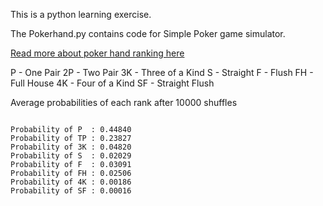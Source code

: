 This is a python learning exercise. 

The Pokerhand.py contains code for Simple Poker game simulator.

[Read more about poker hand ranking here](http://en.wikipedia.org/wiki/Hand_rankings)


P  - One Pair
2P - Two Pair
3K - Three of a Kind
S  - Straight
F  - Flush
FH - Full House
4K - Four of a Kind
SF - Straight Flush


Average probabilities of each rank after 10000 shuffles
<pre>
<code> 
Probability of P  : 0.44840
Probability of TP : 0.23827
Probability of 3K : 0.04820
Probability of S  : 0.02029
Probability of F  : 0.03091
Probability of FH : 0.02506
Probability of 4K : 0.00186
Probability of SF : 0.00016
</code>
</pre>
